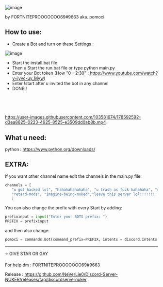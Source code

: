 ![image](https://user-images.githubusercontent.com/103531974/178294847-c10002a9-e30d-459b-b2d4-0ff2d7c27c92.png)

                                                                                                                                                   
by FORTNITEPROOOOOOO69#9663 aka. pomoci



## How to use:
  - Create a Bot and turn on these Settings  :
  
  
  ![image](https://user-images.githubusercontent.com/103531974/178571775-5a315922-0c35-4672-9723-0630a584fb8e.png)

  

  
  - Start the install.bat file
  - Then u Start the run.bat file or type python main.py
  - Enter your Bot token (How "0 - 2:30" : https://www.youtube.com/watch?v=jvvc-uy_Myw)
  - Enter !start after u invited the bot in any channel
  - DONE!!

                                                                            
                                                                       
 

## 





https://user-images.githubusercontent.com/103531974/178592592-d3ea8625-0223-4925-8525-e3509dd0ab8b.mp4


 ## What u need:
 
 python : https://www.python.org/downloads/

 
 ## EXTRA:
 
 
 If you want other channel name edit the channels in the main.py file:
 
 ```python
 channels = [
    "u got hacked lol", "hahahahahahaha", "u trash as fuck hahahaha", "shit owner", "EZ", "POMOCI HAHAHAH", "SHIT SERVER","FUCK ALL OF YOU",
    "retard-mods", "imagine-being-nuked","leave this server lol!!!!!!!!!!!", "got niggered", "monkey", "BIG BLACK MONKE BOY NUKE", "GET RACT BY DART GOBLINS"
    ]
 ```
 
 You can also change the prefix with every Start by adding:
 
 
 ```python
 prefixinput = input("Enter your BOTS prefix: ")
 PREFIX = prefixinput
 ```
 and then also change:
 
 ```python
 pomoci = commands.Bot(command_prefix=PREFIX, intents = discord.Intents.all())
 ```
 
 --------------------------------------------------------------------------------------------------------------------------------------------
 
 ⭐ GIVE STAR OR GAY
 
 For help dm : FORTNITEPROOOOOOO69#9663
 
 Release : https://github.com/NeVerLie0/Discord-Server-NUKER/releases/tag/discordservernuker
 
 
 
 
